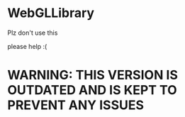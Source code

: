 # WebGLLibrary
Plz don't use this

please help :(

# WARNING: THIS VERSION IS OUTDATED AND IS KEPT TO PREVENT ANY ISSUES

